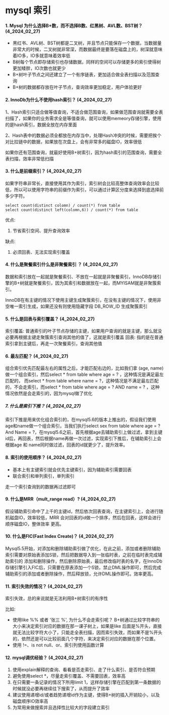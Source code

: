 # mysql 索引

#### 1. Mysql 为什么选择B+数，而不选择B数、红黑树、AVL数、BST树？ (4_2024_02_27)

- 黑红书、AVL树、BST树都是二叉树，并且节点只能保存一个数据，当数据量非常大的时候，二叉树就非常深，而数据最终是要落在磁盘上的，树深就意味着IO多，IO多就意味着效率低
- B树每个节点即存储索引也存储数据，同样的空间可以存储更多的索引使得树更加矮胖，IO次数也就更少
- B+树叶子节点之间还建立了一个有序链表，更加适合做全表扫描以及范围查询
- B+树的数据都存放在叶子节点，查询效率更加稳定，用户体验更好

#### 2. InnoDb为什么不使用hash索引？  (4_2024_02_27)

1、Hash索引只适合做等值查询，不适合做范围查询，如果做范围查询就需要全表扫描了，如果你的业务需求全是等值查询，就可以使用memeory存储引擎，使用的是hash索引，数据全放在内存里面

2、Hash表中的数据必须全都放在内存当中，处理Hash冲突的时候，需要把挨个对比拉链中的数据，如果放在次盘上，会有非常多的磁盘IO，效率很低

如果你还有范围查询，就最好使用B+树索引，因为hash索引的范围查询，需要全表扫描，效率非常低扫描


#### 3. 什么是前缀索引？ (4_2024_02_27)
如果字符串非常长，直接使用其作为索引，索引树会比较高整体查询效率会比较低，所以可以使用字符串的前缀作为索引，可以通过计算区分度来选择到底选择前多少字符。

```
select count(distinct colomn) / count(*) from table
select count(distinct left(colomn,6)) / count(*) from table
```

优点:
1. 节省索引空间、提升查询效率

缺点:
1. 必须回表、无法实现索引覆盖


#### 4. 什么是聚餐索引什么是非聚餐索引 ？ (4_2024_02_27)

数据和索引放在一起就是聚餐索引、不放在一起就是非聚餐索引，InnoDB存储引擎的B+树就是聚餐索引，因为其索引和数据放在一起，而MYISAM就是非聚簇索引。

InnoDB在有主键的情况下使用主键生成聚簇索引，在没有主键的情况下，使用非空唯一索引生成，如果还没有则使用隐藏字段 DB_ROW_ID 生成聚簇索引

#### 5. 什么是回表与索引覆盖？ (4_2024_02_27)

索引覆盖: 普通索引的叶子节点存储的主键，如果用户查询的就是主键，那么就没必要再根据主键走聚簇索引查询其他的值了，这就是索引覆盖
回表: 指的是在普通索引拿到主键后，再走一次聚餐索引，查询其他值

#### 6. 最左匹配？ (4_2024_02_27)
组合索引优先匹配最左右的属性之后，才能匹配右边的，比如我们拿 (age, name)做一个组合索引，然后select * from table where age = ? ，这种情况是满足最左匹配的，
而select * from table where name = ?，这种情况是不满足最左匹配的，不会走索引，而select * from table where age = ? AND name = ? ，这种情况依然是会走索引的，因为mysql做了优化

##### 7. 什么是索引下推？ (4_2024_02_27)

索引下推是用来优化组合索引的，在mysql5.6的版本上推出的，假设我们使用age和name做一个组合索引，当我们执行select sex from table where age = ? And Name = ?，在mysql5.6之前，首先根据age去辅助索引上做过滤，拿到主键id后，再回表，然后根据name再做一次过滤，实现索引下推后，在辅助索引上会根据age 和 name同时做过滤，回表的id就更少了，提升效率。

#### 8. 索引的使用顺序？  (4_2024_02_27)

- 基本上有主键索引就会优先主键索引，因为辅助索引需要回表
- 联合索引和单列索引，单列索引

走一个索引查询到的数据再过滤即可


#### 9. 什么是MRR（mult_range read）?  (4_2024_02_27)

假设辅助索引命中了上千的主键id，然后依次回表查询，在主键索引上，会进行随机磁盘IO，效率较低，MRR 会对回表的id做一个排序，然后在回表，这样会进行顺序磁盘IO，整体效率
更高。


#### 10. 什么是FIC(Fast Index Create)？  (4_2024_02_27)
Mysql5.5开始，对添加和删除辅助索引做了优化，在此之前，添加或者删除辅助索引需要对原始表添加S锁，然后把数据导入到一张临时表，之前在临时表完成辅助索引的
添加和删除操作，然后删除原始表，最后修改临时表的名字，在InnoDb存储引擎引入FIC后，只需要在原表添加一个S锁，禁止DML操作即可，然后完成辅助索引的添加或者删除操作，然后释放锁，允许DML操作即可。效率更高。


#### 11. 索引失效的情况？ (4_2024_02_27)
索引失效，总的来说就是无法利用B+树索引的有序性

比如:
- 使用like %% 或者 '张三 %', 为什么不会走索引呢？ B+树通过比较字符串的大小来决定索引对应的数据在那一课子树上，如果是like 后面是%开头，直接就无法比较字符大小了，只能走全表扫描，因而索引失效，而如果不是%开头的，依然还是可以比较前面几个字符，来决定索引对应的数据在那个位置。
- 使用 !=、is not null、or、索引列使用函数计算


#### 12. mysql调优经验？  (4_2024_02_27)
1. 使用explain解释的查询、看看是否走索引、走了什么索引、是否符合预期
2. 避免使用select *，尽量走索引覆盖、不需要回表，效率高
3. 在只需要一条记录的情况下所用limit 1，这样存储引擎在匹配到第一条数据的时候就没必要再继续往下搜索了，从而提升了效率
4. 建议使用递增id/或者趋势递增id作为主键，使得B+树的插入开销较小，以及磁盘顺序IO效率高
5. 为常用来做搜索并且选择性比较大的字段建立索引










